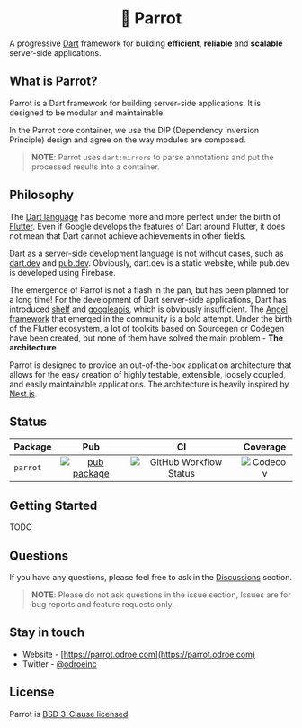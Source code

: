 <h1 align="center">🦜 Parrot</h1>

A progressive [Dart](https://dart.dev) framework for building **efficient**, **reliable** and **scalable** server-side applications.

## What is Parrot?

Parrot is a Dart framework for building server-side applications. It is designed to be modular and maintainable.

In the Parrot core container, we use the DIP (Dependency Inversion Principle) design and agree on the way modules are composed.

> **NOTE**: Parrot uses `dart:mirrors` to parse annotations and put the processed results into a container.

## Philosophy

The [Dart language](https://dart.dev) has become more and more perfect under the birth of [Flutter](https://flutter.dev). Even if Google develops the features of Dart around Flutter, it does not mean that Dart cannot achieve achievements in other fields.

Dart as a server-side development language is not without cases, such as [dart.dev](https://dart.dev) and [pub.dev](https://pub.dev). Obviously, dart.dev is a static website, while pub.dev is developed using Firebase.

The emergence of Parrot is not a flash in the pan, but has been planned for a long time! For the development of Dart server-side applications, Dart has introduced [shelf](https://pub.dev/packages/shelf) and [googleapis](https://pub.dev/packages/googleapis), which is obviously insufficient. The [Angel framework](https://github.com/dukefirehawk/angel) that emerged in the community is a bold attempt. Under the birth of the Flutter ecosystem, a lot of toolkits based on Sourcegen or Codegen have been created, but none of them have solved the main problem - **The architecture**

Parrot is designed to provide an out-of-the-box application architecture that allows for the easy creation of highly testable, extensible, loosely coupled, and easily maintainable applications. The architecture is heavily inspired by [Nest.js](https://github.com/nestjs/nest).

## Status

| Package | Pub | CI | Coverage |
|:--------|:---:|:--:|:--------:|
| `parrot` | [![pub package](https://img.shields.io/pub/v/parrot.svg)](https://pub.dev/packages/parrot) | ![GitHub Workflow Status](https://img.shields.io/github/workflow/status/odroe/parrot/parrot-ci.yaml) | ![Codecov](https://img.shields.io/codecov/c/github/odroe/parrot) |

## Getting Started

TODO

## Questions

If you have any questions, please feel free to ask in the [Discussions](https://github.com/odroe/parrot/discussions) section.

> **NOTE**: Please do not ask questions in the issue section, Issues are for bug reports and feature requests only.

## Stay in touch

- Website - [https://parrot.odroe.com](https://parrot.odroe.com)
- Twitter - [@odroeinc](https://twitter.com/odroeinc)

## License

Parrot is [BSD 3-Clause licensed](LICENSE).
